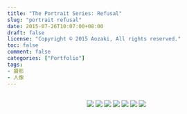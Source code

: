 ```yaml
---
title: "The Portrait Series: Refusal"
slug: "portrait refusal"
date: 2015-07-26T10:07:00+08:00
draft: false
license: "Copyright © 2015 Aozaki, All rights reserved."
toc: false
comment: false
categories: ["Portfolio"]
tags: 
- 摄影
- 人像
---
```


<br>
<div align="center">
    <img src="https://img.aozaki.cc/20150726_0001.jpg">
    <img src="https://img.aozaki.cc/20150726_0002.jpg">
    <img src="https://img.aozaki.cc/20150726_0003.jpg">
    <img src="https://img.aozaki.cc/20150726_0004.jpg">
    <img src="https://img.aozaki.cc/20150726_0006.jpg">
    <img src="https://img.aozaki.cc/20150726_0007.jpg">
    <img src="https://img.aozaki.cc/20150726_0008.jpg">
</div>

<!--
    Nikon D800
    Nikon AF-S NIKKOR 28mm f/1.8G
    Nikon AF-S NIKKOR 85mm f/1.8G
-->

